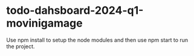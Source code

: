 # todo-dahsboard-2024-q1-movinigamage

Use npm install to setup the node modules and then use npm start to run the project.

